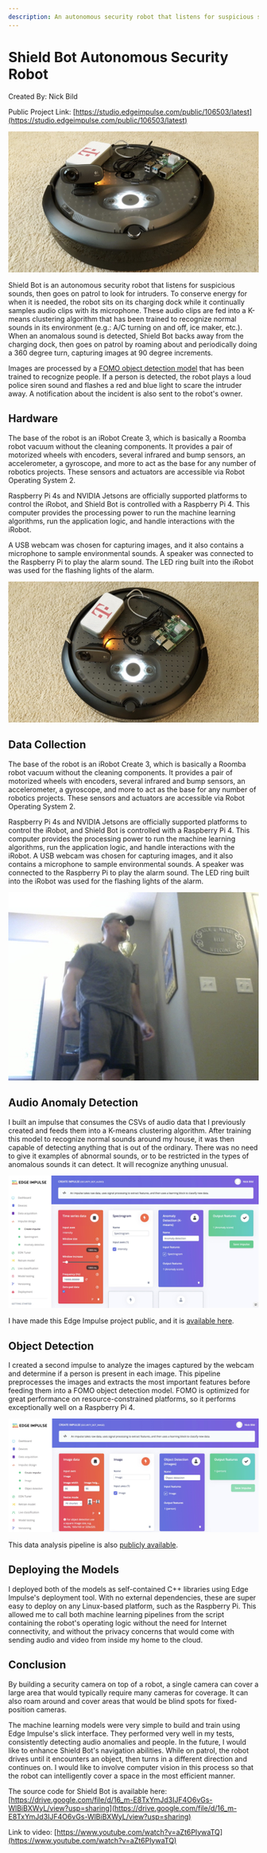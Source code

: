 ```yaml
---
description: An autonomous security robot that listens for suspicious sounds, then goes on patrol to look for intruders.
---
```


# Shield Bot Autonomous Security Robot

Created By:
Nick Bild 

Public Project Link:
[https://studio.edgeimpulse.com/public/106503/latest](https://studio.edgeimpulse.com/public/106503/latest)

![Shield Bot](.gitbook/assets/shieldbot/shieldbot-1.jpg)

Shield Bot is an autonomous security robot that listens for suspicious sounds, then goes on patrol to look for intruders. To conserve energy for when it is needed, the robot sits on its charging dock while it continually samples audio clips with its microphone. These audio clips are fed into a K-means clustering algorithm that has been trained to recognize normal sounds in its environment (e.g.: A/C turning on and off, ice maker, etc.). When an anomalous sound is detected, Shield Bot backs away from the charging dock, then goes on patrol by roaming about and periodically doing a 360 degree turn, capturing images at 90 degree increments.

Images are processed by a [FOMO object detection model](https://www.edgeimpulse.com/blog/announcing-fomo-faster-objects-more-objects) that has been trained to recognize people. If a person is detected, the robot plays a loud police siren sound and flashes a red and blue light to scare the intruder away. A notification about the incident is also sent to the robot's owner.

## Hardware

The base of the robot is an iRobot Create 3, which is basically a Roomba robot vacuum without the cleaning components. It provides a pair of motorized wheels with encoders, several infrared and bump sensors, an accelerometer, a gyroscope, and more to act as the base for any number of robotics projects. These sensors and actuators are accessible via Robot Operating System 2.

Raspberry Pi 4s and NVIDIA Jetsons are officially supported platforms to control the iRobot, and Shield Bot is controlled with a Raspberry Pi 4. This computer provides the processing power to run the machine learning algorithms, run the application logic, and handle interactions with the iRobot.

A USB webcam was chosen for capturing images, and it also contains a microphone to sample environmental sounds. A speaker was connected to the Raspberry Pi to play the alarm sound. The LED ring built into the iRobot was used for the flashing lights of the alarm.

![Shield Bot](.gitbook/assets/shieldbot/shieldbot-2.jpg)

## Data Collection

The base of the robot is an iRobot Create 3, which is basically a Roomba robot vacuum without the cleaning components. It provides a pair of motorized wheels with encoders, several infrared and bump sensors, an accelerometer, a gyroscope, and more to act as the base for any number of robotics projects. These sensors and actuators are accessible via Robot Operating System 2.

Raspberry Pi 4s and NVIDIA Jetsons are officially supported platforms to control the iRobot, and Shield Bot is controlled with a Raspberry Pi 4. This computer provides the processing power to run the machine learning algorithms, run the application logic, and handle interactions with the iRobot.
A USB webcam was chosen for capturing images, and it also contains a microphone to sample environmental sounds. A speaker was connected to the Raspberry Pi to play the alarm sound. The LED ring built into the iRobot was used for the flashing lights of the alarm.

![Data Collection](.gitbook/assets/shieldbot/human.jpg)

## Audio Anomaly Detection

I built an impulse that consumes the CSVs of audio data that I previously created and feeds them into a K-means clustering algorithm. After training this model to recognize normal sounds around my house, it was then capable of detecting anything that is out of the ordinary. There was no need to give it examples of abnormal sounds, or to be restricted in the types of anomalous sounds it can detect. It will recognize anything unusual.

![Audio Pipeline](.gitbook/assets/shieldbot/studio-audio.jpg)

I have made this Edge Impulse project public, and it is [available here](https://studio.edgeimpulse.com/public/106503/latest).

## Object Detection

I created a second impulse to analyze the images captured by the webcam and determine if a person is present in each image. This pipeline preprocesses the images and extracts the most important features before feeding them into a FOMO object detection model. FOMO is optimized for great performance on resource-constrained platforms, so it performs exceptionally well on a Raspberry Pi 4.

![Image Detection](.gitbook/assets/shieldbot/studio-image.jpg)

This data analysis pipeline is also [publicly available](https://studio.edgeimpulse.com/public/106892/latest).

## Deploying the Models

I deployed both of the models as self-contained C++ libraries using Edge Impulse's deployment tool. With no external dependencies, these are super easy to deploy on any Linux-based platform, such as the Raspberry Pi. This allowed me to call both machine learning pipelines from the script containing the robot's operating logic without the need for Internet connectivity, and without the privacy concerns that would come with sending audio and video from inside my home to the cloud.

## Conclusion

By building a security camera on top of a robot, a single camera can cover a large area that would typically require many cameras for coverage. It can also roam around and cover areas that would be blind spots for fixed-position cameras.

The machine learning models were very simple to build and train using Edge Impulse's slick interface. They performed very well in my tests, consistently detecting audio anomalies and people. In the future, I would like to enhance Shield Bot's navigation abilities. While on patrol, the robot drives until it encounters an object, then turns in a different direction and continues on. I would like to involve computer vision in this process so that the robot can intelligently cover a space in the most efficient manner.

The source code for Shield Bot is available here:  [https://drive.google.com/file/d/16_m-E8TxYmJd3IJF4O6vGs-WlBiBXWyL/view?usp=sharing](https://drive.google.com/file/d/16_m-E8TxYmJd3IJF4O6vGs-WlBiBXWyL/view?usp=sharing)

Link to video:  [https://www.youtube.com/watch?v=aZt6PIywaTQ](https://www.youtube.com/watch?v=aZt6PIywaTQ)
